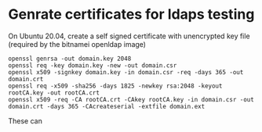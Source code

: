 # Genrate certificates for ldaps testing
On Ubuntu 20.04, create a self signed certificate with unencrypted key file (required by the bitnamei openldap image)
```shell
openssl genrsa -out domain.key 2048
openssl req -key domain.key -new -out domain.csr
openssl x509 -signkey domain.key -in domain.csr -req -days 365 -out domain.crt
openssl req -x509 -sha256 -days 1825 -newkey rsa:2048 -keyout rootCA.key -out rootCA.crt
openssl x509 -req -CA rootCA.crt -CAkey rootCA.key -in domain.csr -out domain.crt -days 365 -CAcreateserial -extfile domain.ext
```
These can
